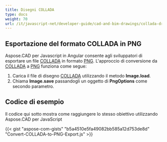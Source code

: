 ```yaml
---
title: Disegni COLLADA
type: docs
weight: 70
url: /it/javascript-net/developer-guide/cad-and-bim-drawings/collada-drawings/
---
```


## **Esportazione del formato COLLADA in PNG**

Aspose.CAD per Javascript in Angular consente agli sviluppatori di esportare un file [COLLADA](https://docs.fileformat.com/3d/dae/) in formato [PNG](https://docs.fileformat.com/image/png/).
L'approccio di conversione da [COLLADA](https://docs.fileformat.com/3d/dae/) a [PNG](https://docs.fileformat.com/image/png/) funziona come segue:

1. Carica il file di disegno [COLLADA](https://docs.fileformat.com/3d/dae/) utilizzando il metodo **Image.load**.
1. Chiama **Image.save** passandogli un oggetto di **PngOptions** come secondo parametro.

## Codice di esempio

Il codice qui sotto mostra come raggiungere lo stesso obiettivo utilizzando Aspose.CAD per JavaScript

{{< gist "aspose-com-gists" "b5a4510e5fa49082bb585a12d753de8d" "Convert-COLLADA-to-PNG-Export.js" >}}
